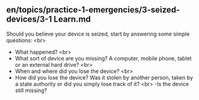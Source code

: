 
## en/topics/practice-1-emergencies/3-seized-devices/3-1 Learn.md

Should you believe your device is seized, start by answering some simple questions:
&lt;br&gt;
- What happened?
&lt;br&gt;
- What sort of device are you missing? A computer, mobile phone, tablet or an external hard drive?
&lt;br&gt;
- When and where did you lose the device?
&lt;br&gt;
- How did you lose the device? Was it stolen by another person, taken by a state authority or did you simply lose track of it?
&lt;br&gt;
-Is the device still missing?